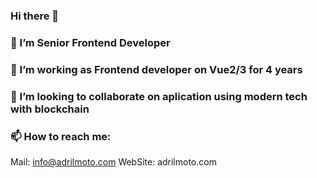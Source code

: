 ### Hi there 👋
### 🌱 I’m Senior Frontend Developer
### 🔭 I’m working as Frontend developer on Vue2/3 for 4 years
### 👯 I’m looking to collaborate on aplication using modern tech with blockchain
### 📫 How to reach me:
   Mail: info@adrilmoto.com
   WebSite: adrilmoto.com
<!--
**adrilmoto/adrilmoto** is a ✨ _special_ ✨ repository because its `README.md` (this file) appears on your GitHub profile.

Here are some ideas to get you started:

- 🔭 I’m currently working on ...
- 🌱 I’m currently learning ...
- 👯 I’m looking to collaborate on ...
- 🤔 I’m looking for help with ...
- 💬 Ask me about ...
- 📫 How to reach me: ...
- 😄 Pronouns: ...
- ⚡ Fun fact: ...
-->
